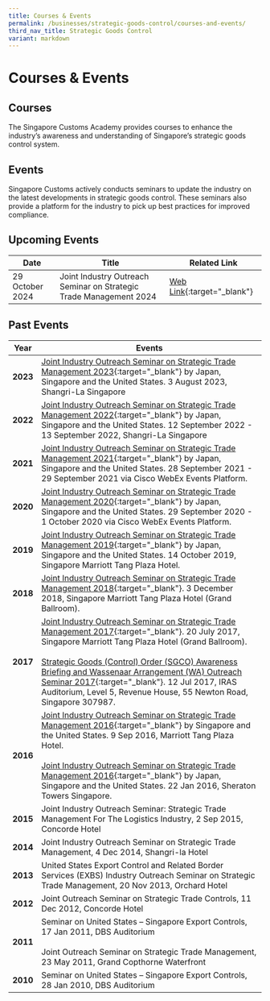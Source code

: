 ```yaml
---
title: Courses & Events
permalink: /businesses/strategic-goods-control/courses-and-events/
third_nav_title: Strategic Goods Control
variant: markdown
---
```

# Courses &amp; Events

## Courses

The  Singapore Customs Academy provides courses to enhance the industry’s awareness and understanding of Singapore’s strategic goods control system.

## Events

Singapore Customs actively conducts seminars to update the industry on the latest developments in strategic goods control. These seminars also provide a platform for the industry to pick up best practices for improved compliance.

## Upcoming Events


| Date | Title | Related Link |
| -------- | -------- | -------- |
| 29 October 2024  | Joint Industry Outreach Seminar on Strategic Trade Management 2024 | [Web Link](/business-resources/courses-and-events/joint-industry-outreach-on-strategic-trade-management-2024/){:target="_blank"}     |

## Past Events

| Year | Events |
|--|--|
| **2023** | [Joint Industry Outreach Seminar on Strategic Trade Management 2023](/business-resources/courses-and-events/joint-industry-outreach-on-strategic-trade-management-2023){:target="_blank"}  by Japan, Singapore and the United States. 3 August 2023, Shangri-La Singapore |
| **2022** | [Joint Industry Outreach Seminar on Strategic Trade Management 2022](/business-resources/courses-and-events/joint-industry-outreach-on-strategic-trade-management-2022){:target="_blank"}  by Japan, Singapore and the United States. 12 September 2022 - 13 September 2022, Shangri-La Singapore |
| **2021** |  [Joint Industry Outreach Seminar on Strategic Trade Management 2021](/business-resources/courses-and-events/joint-industry-outreach-on-strategic-trade-management-2021){:target="_blank"} by Japan, Singapore and the United States. 28 September 2021 - 29 September 2021 via Cisco WebEx Events Platform. |
| **2020** | [Joint Industry Outreach Seminar on Strategic Trade Management 2020](/business-resources/courses-and-events/joint-industry-outreach-on-strategic-trade-management-2020){:target="_blank"} by Japan, Singapore and the United States. 29 September 2020 - 1 October 2020 via Cisco WebEx Events Platform. |
| **2019** | [Joint Industry Outreach Seminar on Strategic Trade Management 2019](/business-resources/courses-and-events/joint-industry-outreach-on-strategic-trade-management-2019){:target="_blank"} by Japan, Singapore and the United States. 14 October 2019, Singapore Marriott Tang Plaza Hotel. |
| **2018** | [Joint Industry Outreach Seminar on Strategic Trade Management 2018](/business-resources/courses-and-events/joint-industry-outreach-on-strategic-trade-management-2018){:target="_blank"}. 3 December 2018, Singapore Marriott Tang Plaza Hotel (Grand Ballroom). |
| **2017** | [Joint Industry Outreach Seminar on Strategic Trade Management 2017](/business-resources/courses-and-events/joint-industry-outreach-on-strategic-trade-management-2017){:target="_blank"}. 20 July 2017, Singapore Marriott Tang Plaza Hotel (Grand Ballroom). <br><br> [Strategic Goods (Control) Order (SGCO) Awareness Briefing and Wassenaar Arrangement (WA) Outreach Seminar 2017](/businesses/strategic-goods-control/courses-and-events/sgco-awareness-briefing-and-wa-outreach-seminar){:target="_blank"}. 12 Jul 2017, IRAS Auditorium, Level 5, Revenue House, 55 Newton Road, Singapore 307987. |
| **2016** | [Joint Industry Outreach Seminar on Strategic Trade Management 2016](/business-resources/courses-and-events/joint-industry-outreach-seminar-on-strategic-trade-management-sep-2016){:target="_blank"} by Singapore and the United States. 9 Sep 2016, Marriott Tang Plaza Hotel.  <br><br> [Joint Industry Outreach Seminar on Strategic Trade Management 2016](/business-resources/courses-and-events/joint-industry-outreach-seminar-on-strategic-trade-management-jan-2016){:target="_blank"} by Japan, Singapore and the United States. 22 Jan 2016, Sheraton Towers Singapore. |
| **2015** | Joint Industry Outreach Seminar: Strategic Trade Management For The Logistics Industry, 2 Sep 2015, Concorde Hotel |
| **2014** | Joint Industry Outreach Seminar on Strategic Trade Management, 4 Dec 2014, Shangri-la Hotel |
| **2013**  |United States Export Control and Related Border Services (EXBS) Industry Outreach Seminar on Strategic Trade Management, 20 Nov 2013, Orchard Hotel |
| **2012**  |Joint Outreach Seminar on Strategic Trade Controls, 11 Dec 2012, Concorde Hotel |
| **2011**  | Seminar on United States – Singapore Export Controls, 17 Jan 2011, DBS Auditorium  <br><br> Joint Outreach Seminar on Strategic Trade Management, 23 May 2011, Grand Copthorne Waterfront |
| **2010** | Seminar on United States – Singapore Export Controls, 28 Jan 2010, DBS Auditorium |